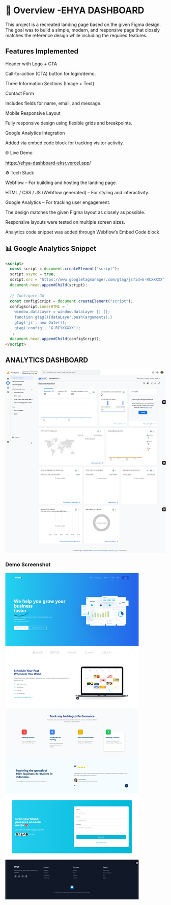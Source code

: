 # 📌 Overview -EHYA DASHBOARD 
This project is a recreated landing page based on the given Figma design.
The goal was to build a simple, modern, and responsive page that closely matches the reference design while including the required features.

## Features Implemented

Header with Logo + CTA

Call-to-action (CTA) button for login/demo.

Three Information Sections (Image + Text)

Contact Form

Includes fields for name, email, and message.

Mobile Responsive Layout

Fully responsive design using flexible grids and breakpoints.

Google Analytics Integration

Added via embed code block for tracking visitor activity.


🌐 Live Demo

https://ehya-dashboard-eksr.vercel.app/

⚙️ Tech Stack

Webflow – For building and hosting the landing page.

HTML / CSS / JS (Webflow generated) – For styling and interactivity.

Google Analytics – For tracking user engagement.

The design matches the given Figma layout as closely as possible.

Responsive layouts were tested on multiple screen sizes.

Analytics code snippet was added through Webflow’s Embed Code block


## 📊 Google Analytics Snippet
```html
<script>
  const script = document.createElement("script");
  script.async = true;
  script.src = "https://www.googletagmanager.com/gtag/js?id=G-RCXXXXX";
  document.head.appendChild(script);

  // Configure GA
  const configScript = document.createElement("script");
  configScript.innerHTML = `
    window.dataLayer = window.dataLayer || [];
    function gtag(){dataLayer.push(arguments);}
    gtag('js', new Date());
    gtag('config', 'G-RCYXXXXX');
  `;
  document.head.appendChild(configScript);
</script>
```

## ANALYTICS DASHBOARD 
![alt text](image-1.png)

### Demo Screenshot
![alt text](image.png)